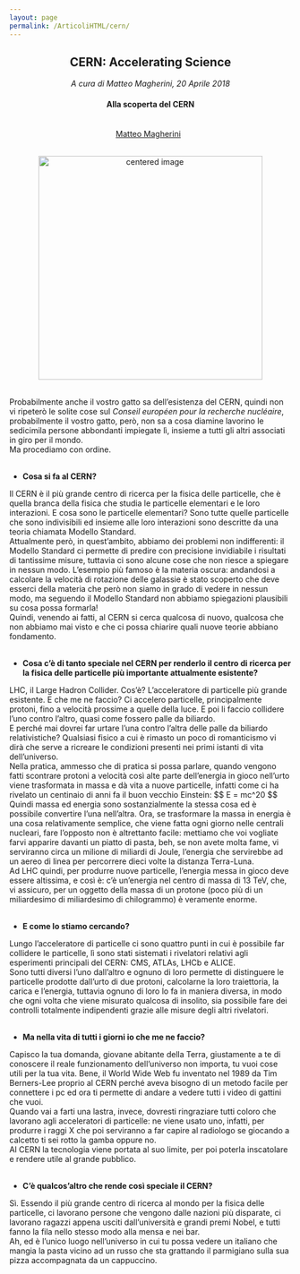 ```yaml
---
layout: page
permalink: /ArticoliHTML/cern/
---
```

<link rel="stylesheet" href="https://maxcdn.bootstrapcdn.com/font-awesome/4.7.0/css/font-awesome.min.css">

<center>
 <h2>CERN: Accelerating Science </h2>
<h7><em> A cura di Matteo Magherini, 20 Aprile 2018 </em></h7><br>
 <h4>Alla scoperta del CERN</h4>
 <br> </center>

<center>
 <div class="subheading">
   <a href="mailto:matteo.magherini@gmail.com">Matteo Magherini</a>
   &nbsp; <i class="fa fa-envelope-square fa-2x"></i>
 </div><br></center>

 <figure>
<center>
    <img src="/perugia/cern/cern.png" alt="centered image" style="max-width:100%"
    height="auto" width="400" class="responsive" >
</center>
<center>
</center>
</figure>

<br>
Probabilmente anche il vostro gatto sa dell’esistenza del CERN, quindi non vi ripeterò le solite cose sul <em>Conseil européen pour la recherche nucléaire</em>, probabilmente il vostro gatto, però, non sa a cosa diamine lavorino le sedicimila persone abbondanti impiegate lì, insieme a tutti gli altri associati in giro per il mondo.<br>
Ma procediamo con ordine.<br><br>

<ul>
  <li><b>Cosa si fa al CERN?</b></li>
</ul>
Il CERN è il più grande centro di ricerca per la fisica delle particelle, che è quella branca della fisica che studia le particelle elementari e le loro interazioni.
E cosa sono le particelle elementari? Sono tutte quelle particelle che sono indivisibili ed insieme alle loro interazioni sono descritte da una teoria chiamata Modello Standard.<br>
Attualmente però, in quest’ambito, abbiamo dei problemi non indifferenti: il Modello Standard ci permette di predire con precisione invidiabile i risultati di tantissime misure, tuttavia ci sono alcune cose che non riesce a spiegare in nessun modo. L’esempio più famoso è la materia oscura: andandosi a calcolare la velocità di rotazione delle galassie è stato scoperto che deve esserci della materia che però non siamo in grado di vedere in nessun modo, ma seguendo il Modello Standard non abbiamo spiegazioni plausibili su cosa possa formarla!<br>
Quindi, venendo ai fatti, al CERN si cerca qualcosa di nuovo, qualcosa che non abbiamo mai visto e che ci possa chiarire quali nuove teorie abbiano fondamento.
<br><br>
<ul>
  <li><b>Cosa c’è di tanto speciale nel CERN per renderlo il centro di ricerca per la fisica delle particelle più importante attualmente esistente?</b>
</li>
</ul>
LHC, il Large Hadron Collider.
Cos’è? L’acceleratore di particelle più grande esistente.
E che me ne faccio? Ci accelero particelle, principalmente protoni, fino a velocità prossime a quelle della luce. E poi li faccio collidere l’uno contro l’altro, quasi come fossero palle da biliardo.<br>
E perché mai dovrei far urtare l’una contro l’altra delle palle da biliardo relativistiche? Qualsiasi fisico a cui è rimasto un poco di romanticismo vi dirà che serve a ricreare le condizioni presenti nei primi istanti di vita dell’universo.<br>
Nella pratica, ammesso che di pratica si possa parlare, quando vengono fatti scontrare protoni a velocità così alte parte dell’energia in gioco nell’urto viene trasformata in massa e dà vita a nuove particelle, infatti come ci ha rivelato un centinaio di anni fa il buon vecchio Einstein:	$$ E = mc^20 $$<br>
Quindi massa ed energia sono sostanzialmente la stessa cosa ed è possibile convertire l’una nell’altra.
Ora, se trasformare la massa in energia è una cosa relativamente semplice, che viene fatta ogni giorno nelle centrali nucleari, fare l’opposto non è altrettanto facile: mettiamo che voi vogliate farvi apparire davanti un piatto di pasta, beh, se non avete molta fame, vi serviranno circa un milione di miliardi di Joule, l’energia che servirebbe ad un aereo di linea per percorrere dieci volte la distanza Terra-Luna.<br>
Ad LHC quindi, per produrre nuove particelle, l’energia messa in gioco deve essere altissima, e così è: c’è un’energia nel centro di massa di 13 TeV, che, vi assicuro, per un oggetto della massa di un protone (poco più di un miliardesimo di miliardesimo di chilogrammo) è veramente enorme.
<br><br>
<ul>
<li><b>E come lo stiamo cercando?</b>
</li>
</ul>
Lungo l’acceleratore di particelle ci sono quattro punti in cui è possibile far collidere le particelle, lì sono stati sistemati i rivelatori relativi agli esperimenti principali del CERN: CMS, ATLAs, LHCb e ALICE.<br>
Sono tutti diversi l’uno dall’altro e ognuno di loro permette di distinguere le particelle prodotte dall’urto di due protoni, calcolarne la loro traiettoria, la carica e l’energia, tuttavia ognuno di loro lo fa in maniera diversa, in modo che ogni volta che viene misurato qualcosa di insolito, sia possibile fare dei controlli totalmente indipendenti grazie alle misure degli altri rivelatori.
<br><br>
<ul>
<li>	<b>Ma nella vita di tutti i giorni io che me ne faccio?</b>
</li>
</ul>
Capisco la tua domanda, giovane abitante della Terra, giustamente a te di conoscere il reale funzionamento dell’universo non importa, tu vuoi cose utili per la tua vita.
Bene, il World Wide Web fu inventato nel 1989 da Tim Berners-Lee proprio al CERN perché aveva bisogno di un metodo facile per connettere i pc ed ora ti permette di andare a vedere tutti i video di gattini che vuoi.<br>
Quando vai a farti una lastra, invece, dovresti ringraziare tutti coloro che lavorano agli acceleratori di particelle: ne viene usato uno, infatti, per produrre i raggi X che poi serviranno a far capire al radiologo se giocando a calcetto ti sei rotto la gamba oppure no.<br>
Al CERN la tecnologia viene portata al suo limite, per poi poterla inscatolare e rendere utile al grande pubblico.
<br><br>
<ul>
<li><b>C’è qualcos’altro che rende così speciale il CERN?</b>
</li>
</ul>
Sì. Essendo il più grande centro di ricerca al mondo per la fisica delle particelle, ci lavorano persone che vengono dalle nazioni più disparate, ci lavorano ragazzi appena usciti dall’università e grandi premi Nobel, e tutti fanno la fila nello stesso modo alla mensa e nei bar.<br>
Ah, ed è l’unico luogo nell’universo in cui tu possa vedere un italiano che mangia la pasta vicino ad un russo che sta grattando il parmigiano sulla sua pizza accompagnata da un cappuccino.
